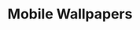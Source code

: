 ---
layout: default
title: Mobile Wallpapers
nav_order: 2
parent: Wallpapers
permalink: /wallpapers/mobile
---